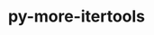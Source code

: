 ---
title: "py-more-itertools"
layout: cache
categories: [package, develop]
meta: {"compilers": ["none"], "num_specs": 32, "num_specs_by_stack": {"root": 32}, "oss": ["ubuntu22.04"], "platforms": ["linux"], "stacks": ["root"], "targets": ["x86_64_v3"], "versions": ["9.1.0"]}
spec_details: [{"compiler": "none", "hash": "2vyj3wuq2aw7b2q6rag7rh4ca7digjtk", "os": "ubuntu22.04", "platform": "linux", "size": "-", "stacks": ["root"], "target": "x86_64_v3", "variants": ["build_system=python_pip"], "versions": ["9.1.0"]}, {"compiler": "none", "hash": "4c6qvtpdd3b5vxb3nwd6ox4enuzgxl4a", "os": "ubuntu22.04", "platform": "linux", "size": "-", "stacks": ["root"], "target": "x86_64_v3", "variants": ["build_system=python_pip"], "versions": ["9.1.0"]}, {"compiler": "none", "hash": "4dh2c5jqqo5hqzi32ym3dodrtxfxb7ks", "os": "ubuntu22.04", "platform": "linux", "size": "-", "stacks": ["root"], "target": "x86_64_v3", "variants": ["build_system=python_pip"], "versions": ["9.1.0"]}, {"compiler": "none", "hash": "4ehbtaiuplbljsg7ed63o7a2zswn7xpv", "os": "ubuntu22.04", "platform": "linux", "size": "-", "stacks": ["root"], "target": "x86_64_v3", "variants": ["build_system=python_pip"], "versions": ["9.1.0"]}, {"compiler": "none", "hash": "57atxvxehloxs5cxrzp5omubgpdelizr", "os": "ubuntu22.04", "platform": "linux", "size": "-", "stacks": ["root"], "target": "x86_64_v3", "variants": ["build_system=python_pip"], "versions": ["9.1.0"]}, {"compiler": "none", "hash": "5aouhj3vlrzgvhz62q6ay5gsb4hc2wlz", "os": "ubuntu22.04", "platform": "linux", "size": "-", "stacks": ["root"], "target": "x86_64_v3", "variants": ["build_system=python_pip"], "versions": ["9.1.0"]}, {"compiler": "none", "hash": "66ilxx3yvegfhwoogpdqo5cv5mrp44we", "os": "ubuntu22.04", "platform": "linux", "size": "-", "stacks": ["root"], "target": "x86_64_v3", "variants": ["build_system=python_pip"], "versions": ["9.1.0"]}, {"compiler": "none", "hash": "7t2zgkwmmsuw3y7xrq5wvliwm5b6jcqy", "os": "ubuntu22.04", "platform": "linux", "size": "-", "stacks": ["root"], "target": "x86_64_v3", "variants": ["build_system=python_pip"], "versions": ["9.1.0"]}, {"compiler": "none", "hash": "bkgpeeju64aur3rkx6s4ax4i4v7yc7uk", "os": "ubuntu22.04", "platform": "linux", "size": "-", "stacks": ["root"], "target": "x86_64_v3", "variants": ["build_system=python_pip"], "versions": ["9.1.0"]}, {"compiler": "none", "hash": "edm5gnzuatgoqqtprddsf6hexnfwfmbr", "os": "ubuntu22.04", "platform": "linux", "size": "-", "stacks": ["root"], "target": "x86_64_v3", "variants": ["build_system=python_pip"], "versions": ["9.1.0"]}, {"compiler": "none", "hash": "ezrhgpbb632u4ky45iuu6xtpmkzlidln", "os": "ubuntu22.04", "platform": "linux", "size": "-", "stacks": ["root"], "target": "x86_64_v3", "variants": ["build_system=python_pip"], "versions": ["9.1.0"]}, {"compiler": "none", "hash": "gidz46m5v3qeoakndn6c2spyc52ooivb", "os": "ubuntu22.04", "platform": "linux", "size": "-", "stacks": ["root"], "target": "x86_64_v3", "variants": ["build_system=python_pip"], "versions": ["9.1.0"]}, {"compiler": "none", "hash": "gkh5bd3qzaoz4xx54becixs4rcpr5plz", "os": "ubuntu22.04", "platform": "linux", "size": "-", "stacks": ["root"], "target": "x86_64_v3", "variants": ["build_system=python_pip"], "versions": ["9.1.0"]}, {"compiler": "none", "hash": "h5q2lzh774afpcjyf6pfffmeelzfwbjg", "os": "ubuntu22.04", "platform": "linux", "size": "-", "stacks": ["root"], "target": "x86_64_v3", "variants": ["build_system=python_pip"], "versions": ["9.1.0"]}, {"compiler": "none", "hash": "hdyn3cp6xubc2e4d5ar25mmaskqtzcrv", "os": "ubuntu22.04", "platform": "linux", "size": "-", "stacks": ["root"], "target": "x86_64_v3", "variants": ["build_system=python_pip"], "versions": ["9.1.0"]}, {"compiler": "none", "hash": "jrb2rmd22gehvhpjk26cbtrolmzpbbxl", "os": "ubuntu22.04", "platform": "linux", "size": "-", "stacks": ["root"], "target": "x86_64_v3", "variants": ["build_system=python_pip"], "versions": ["9.1.0"]}, {"compiler": "none", "hash": "l5wxtynrtd5qtduwunfcdeoxpvma6cbb", "os": "ubuntu22.04", "platform": "linux", "size": "-", "stacks": ["root"], "target": "x86_64_v3", "variants": ["build_system=python_pip"], "versions": ["9.1.0"]}, {"compiler": "none", "hash": "lyewbqnh3keqinjh5p24mzwob7setwbq", "os": "ubuntu22.04", "platform": "linux", "size": "-", "stacks": ["root"], "target": "x86_64_v3", "variants": ["build_system=python_pip"], "versions": ["9.1.0"]}, {"compiler": "none", "hash": "m3umyg455tgtgvaf2xpnv2iai6iffigv", "os": "ubuntu22.04", "platform": "linux", "size": "-", "stacks": ["root"], "target": "x86_64_v3", "variants": ["build_system=python_pip"], "versions": ["9.1.0"]}, {"compiler": "none", "hash": "murwtfldjaymps3xj35l4z5ldlezchut", "os": "ubuntu22.04", "platform": "linux", "size": "-", "stacks": ["root"], "target": "x86_64_v3", "variants": ["build_system=python_pip"], "versions": ["9.1.0"]}, {"compiler": "none", "hash": "njcxw3h5siv5tulcadm4ikcqd4wajkj6", "os": "ubuntu22.04", "platform": "linux", "size": "-", "stacks": ["root"], "target": "x86_64_v3", "variants": ["build_system=python_pip"], "versions": ["9.1.0"]}, {"compiler": "none", "hash": "nvufrcl2tlbhxdbat5jlmfzd36wwczb4", "os": "ubuntu22.04", "platform": "linux", "size": "-", "stacks": ["root"], "target": "x86_64_v3", "variants": ["build_system=python_pip"], "versions": ["9.1.0"]}, {"compiler": "none", "hash": "q27h7x3vkcpdocodlxqtckjybs5uawdb", "os": "ubuntu22.04", "platform": "linux", "size": "-", "stacks": ["root"], "target": "x86_64_v3", "variants": ["build_system=python_pip"], "versions": ["9.1.0"]}, {"compiler": "none", "hash": "quodtqiodvh5q6yue5uwghfkj4natnmj", "os": "ubuntu22.04", "platform": "linux", "size": "-", "stacks": ["root"], "target": "x86_64_v3", "variants": ["build_system=python_pip"], "versions": ["9.1.0"]}, {"compiler": "none", "hash": "rg3kfpwobduezuazhzmxtv4bj7b3qtde", "os": "ubuntu22.04", "platform": "linux", "size": "-", "stacks": ["root"], "target": "x86_64_v3", "variants": ["build_system=python_pip"], "versions": ["9.1.0"]}, {"compiler": "none", "hash": "ruvo7xlwqqt534xutl2sbqm3pppayl5y", "os": "ubuntu22.04", "platform": "linux", "size": "-", "stacks": ["root"], "target": "x86_64_v3", "variants": ["build_system=python_pip"], "versions": ["9.1.0"]}, {"compiler": "none", "hash": "tutwh5vhd75kepocgmihepm7ljjpifsp", "os": "ubuntu22.04", "platform": "linux", "size": "-", "stacks": ["root"], "target": "x86_64_v3", "variants": ["build_system=python_pip"], "versions": ["9.1.0"]}, {"compiler": "none", "hash": "ub6vmbxyw26ccus7kmv6lzvkzt25f7vz", "os": "ubuntu22.04", "platform": "linux", "size": "-", "stacks": ["root"], "target": "x86_64_v3", "variants": ["build_system=python_pip"], "versions": ["9.1.0"]}, {"compiler": "none", "hash": "upf6kjdhgt2kv2zn73rfhit5a6x5y3yu", "os": "ubuntu22.04", "platform": "linux", "size": "-", "stacks": ["root"], "target": "x86_64_v3", "variants": ["build_system=python_pip"], "versions": ["9.1.0"]}, {"compiler": "none", "hash": "vxh7lgm3ju3yqlegc357prkysqznhacv", "os": "ubuntu22.04", "platform": "linux", "size": "-", "stacks": ["root"], "target": "x86_64_v3", "variants": ["build_system=python_pip"], "versions": ["9.1.0"]}, {"compiler": "none", "hash": "zg4avrgpldzyj5q2yhr6imkwbto4wz67", "os": "ubuntu22.04", "platform": "linux", "size": "-", "stacks": ["root"], "target": "x86_64_v3", "variants": ["build_system=python_pip"], "versions": ["9.1.0"]}, {"compiler": "none", "hash": "zqrqk2j5j746ext2tvdvgli5ienjbcl6", "os": "ubuntu22.04", "platform": "linux", "size": "-", "stacks": ["root"], "target": "x86_64_v3", "variants": ["build_system=python_pip"], "versions": ["9.1.0"]}]
---